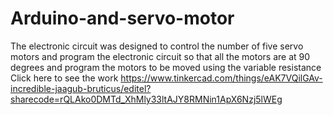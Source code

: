 # Arduino-and-servo-motor
The electronic circuit was designed to control the number of five servo motors and program the electronic circuit so that all the motors are at 90 degrees and program the motors to be moved using the variable resistance
Click here to see the work
https://www.tinkercad.com/things/eAK7VQilGAv-incredible-jaagub-bruticus/editel?sharecode=rQLAko0DMTd_XhMly33ltAJY8RMNin1ApX6Nzj5lWEg
